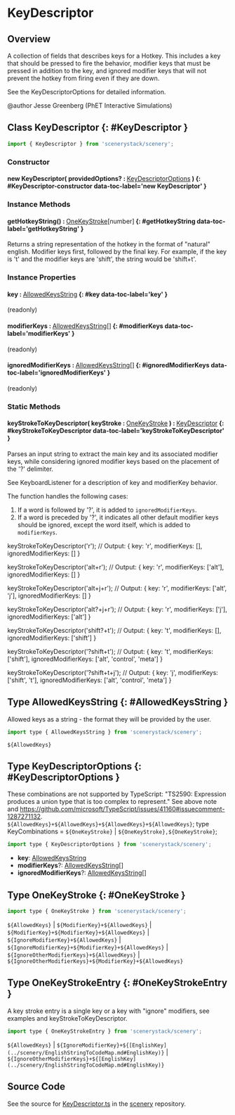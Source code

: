 # KeyDescriptor

## Overview

A collection of fields that describes keys for a Hotkey. This includes a key that should be pressed to fire the
behavior, modifier keys that must be pressed in addition to the key, and ignored modifier keys that will not prevent
the hotkey from firing even if they are down.

See the KeyDescriptorOptions for detailed information.

@author Jesse Greenberg (PhET Interactive Simulations)

## Class KeyDescriptor {: #KeyDescriptor }


```js
import { KeyDescriptor } from 'scenerystack/scenery';
```
### Constructor

#### new KeyDescriptor( providedOptions? : <span style="font-weight: 400;">[KeyDescriptorOptions](../scenery/KeyDescriptor.md#KeyDescriptorOptions)</span> ) {: #KeyDescriptor-constructor data-toc-label='new KeyDescriptor' }

### Instance Methods

#### getHotkeyString() : <span style="font-weight: 400;">[OneKeyStroke](../scenery/KeyDescriptor.md#OneKeyStroke)[<span style="color: hsla(calc(var(--md-hue) + 180deg),80%,40%,1);">number</span>]</span> {: #getHotkeyString data-toc-label='getHotkeyString' }

Returns a string representation of the hotkey in the format of "natural" english. Modifier keys first, followed
by the final key. For example, if the key is 't' and the modifier keys are 'shift', the string would be 'shift+t'.

### Instance Properties

#### key : <span style="font-weight: 400;">[AllowedKeysString](../scenery/KeyDescriptor.md#AllowedKeysString)</span> {: #key data-toc-label='key' }

(readonly)

#### modifierKeys : <span style="font-weight: 400;">[AllowedKeysString](../scenery/KeyDescriptor.md#AllowedKeysString)[]</span> {: #modifierKeys data-toc-label='modifierKeys' }

(readonly)

#### ignoredModifierKeys : <span style="font-weight: 400;">[AllowedKeysString](../scenery/KeyDescriptor.md#AllowedKeysString)[]</span> {: #ignoredModifierKeys data-toc-label='ignoredModifierKeys' }

(readonly)

### Static Methods

#### keyStrokeToKeyDescriptor( keyStroke : <span style="font-weight: 400;">[OneKeyStroke](../scenery/KeyDescriptor.md#OneKeyStroke)</span> ) : <span style="font-weight: 400;">[KeyDescriptor](../scenery/KeyDescriptor.md)</span> {: #keyStrokeToKeyDescriptor data-toc-label='keyStrokeToKeyDescriptor' }

Parses an input string to extract the main key and its associated modifier keys, while considering ignored
modifier keys based on the placement of the '?' delimiter.

See KeyboardListener for a description of key and modifierKey behavior.

The function handles the following cases:
1. If a word is followed by '?', it is added to `ignoredModifierKeys`.
2. If a word is preceded by '?', it indicates all other default modifier keys should be ignored,
   except the word itself, which is added to `modifierKeys`.

keyStrokeToKeyDescriptor('r');
// Output: { key: 'r', modifierKeys: [], ignoredModifierKeys: [] }

keyStrokeToKeyDescriptor('alt+r');
// Output: { key: 'r', modifierKeys: ['alt'], ignoredModifierKeys: [] }

keyStrokeToKeyDescriptor('alt+j+r');
// Output: { key: 'r', modifierKeys: ['alt', 'j'], ignoredModifierKeys: [] }

keyStrokeToKeyDescriptor('alt?+j+r');
// Output: { key: 'r', modifierKeys: ['j'], ignoredModifierKeys: ['alt'] }

keyStrokeToKeyDescriptor('shift?+t');
// Output: { key: 't', modifierKeys: [], ignoredModifierKeys: ['shift'] }

keyStrokeToKeyDescriptor('?shift+t');
// Output: { key: 't', modifierKeys: ['shift'], ignoredModifierKeys: ['alt', 'control', 'meta'] }

keyStrokeToKeyDescriptor('?shift+t+j');
// Output: { key: 'j', modifierKeys: ['shift', 't'], ignoredModifierKeys: ['alt', 'control', 'meta'] }




## Type AllowedKeysString {: #AllowedKeysString }


Allowed keys as a string - the format they will be provided by the user.

```js
import type { AllowedKeysString } from 'scenerystack/scenery';
```


`${AllowedKeys}`



## Type KeyDescriptorOptions {: #KeyDescriptorOptions }


These combinations are not supported by TypeScript: "TS2590: Expression produces a union type that is too complex to
represent." See above note and https://github.com/microsoft/TypeScript/issues/41160#issuecomment-1287271132.
`${AllowedKeys}+${AllowedKeys}+${AllowedKeys}+${AllowedKeys}`;
type KeyCombinations = `${OneKeyStroke}` | `${OneKeyStroke},${OneKeyStroke}`;

```js
import type { KeyDescriptorOptions } from 'scenerystack/scenery';
```


- **key**: [AllowedKeysString](../scenery/KeyDescriptor.md#AllowedKeysString)
- **modifierKeys**?: [AllowedKeysString](../scenery/KeyDescriptor.md#AllowedKeysString)[]
- **ignoredModifierKeys**?: [AllowedKeysString](../scenery/KeyDescriptor.md#AllowedKeysString)[]




## Type OneKeyStroke {: #OneKeyStroke }


```js
import type { OneKeyStroke } from 'scenerystack/scenery';
```


`${AllowedKeys}` | `${ModifierKey}+${AllowedKeys}` | `${ModifierKey}+${ModifierKey}+${AllowedKeys}` | `${IgnoreModifierKey}+${AllowedKeys}` | `${IgnoreModifierKey}+${ModifierKey}+${AllowedKeys}` | `${IgnoreOtherModifierKeys}+${AllowedKeys}` | `${IgnoreOtherModifierKeys}+${ModifierKey}+${AllowedKeys}`



## Type OneKeyStrokeEntry {: #OneKeyStrokeEntry }


A key stroke entry is a single key or a key with "ignore" modifiers, see examples and keyStrokeToKeyDescriptor.

```js
import type { OneKeyStrokeEntry } from 'scenerystack/scenery';
```


`${AllowedKeys}` | `${IgnoreModifierKey}+${[EnglishKey](../scenery/EnglishStringToCodeMap.md#EnglishKey)}` | `${IgnoreOtherModifierKeys}+${[EnglishKey](../scenery/EnglishStringToCodeMap.md#EnglishKey)}`



## Source Code

See the source for [KeyDescriptor.ts](https://github.com/phetsims/scenery/blob/main/js/input/KeyDescriptor.ts) in the [scenery](https://github.com/phetsims/scenery) repository.
